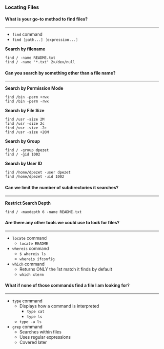 ### Locating Files

#### What is your go-to method to find files?

---

- `find` command
- `find [path...] [expression...]`

**Search by filename**

```
find / -name README.txt
find / -name '*.txt' 2>/dev/null
```

#### Can you search by something other than a file name?

---

**Search by Permission Mode**

```
find /bin -perm +rwx
find /bin -perm -rwx
```

**Search by File Size**

```
find /usr -size 2M
find /usr -size 2c
find /usr -size -2c
find /usr -size +20M
```

**Search by Group**

```
find / -group dpezet
find / -gid 1002
```

**Search by User ID**

```
find /home/dpezet -user dpezet
find /home/dpezet -uid 1002
```

#### Can we limit the number of subdirectories it searches?

---

**Restrict Search Depth**

```
find / -maxdepth 6 -name README.txt
```

#### Are there any other tools we could use to look for files?

---

- `locate` command
  - `locate README`
- `whereis` command
  - `$ whereis ls`
  - `whereis ifconfig`
- `which` command
  - Returns ONLY the 1st match it finds by default
  - `which xterm`

#### What if none of those commands find a file I am looking for?

---

- `type` command
  - Displays how a command is interpreted
    - `type cat`
    - `type ls`
  - `type -a ls`
- `grep` command
  - Searches within files
  - Uses regular expressions
  - Covered later

